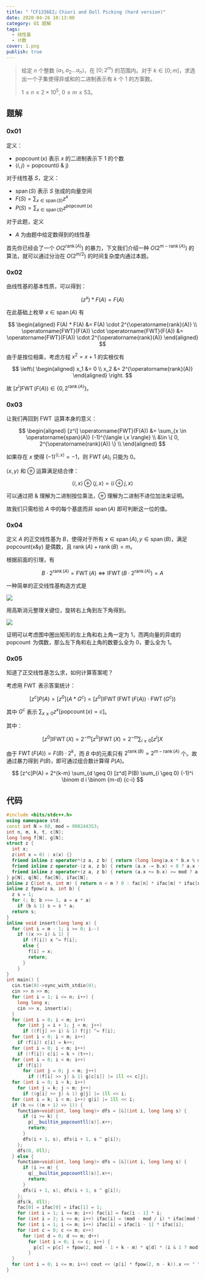```yaml
---
title: "「CF1336E2」Chiori and Doll Picking (hard version)"
date: 2020-04-26 10:13:00
category: OI 题解
tags:
  - 线性基
  - 计数
cover: 1.png
publish: true
---
```


> 给定 $n$ 个整数 $\langle a_1, a_2 ... a_n \rangle$，在 $[0; 2^m)$ 的范围内。对于 $k \in [0; m]$，求选出一个子集使得异或和的二进制表示有 $k$ 个 $1$ 的方案数。
> 
> $1 \leq n \leq 2 \times 10^5,\ 0 \leq m \leq 53$。

<!-- more -->

## 题解

### 0x01

定义：

- $\operatorname{popcount}(x)$ 表示 $x$ 的二进制表示下 $1$ 的个数
- $\langle i, j \rangle = \operatorname{popcount(i\ \&\ j)}$

对于线性基 $S$，定义：

- $\operatorname{span}(S)$ 表示 $S$ 张成的向量空间
- $F(S) = \sum_{x \in \operatorname{span}(S)} z^x$
- $P(S) = \sum_{x \in \operatorname{span}(S)} z^{\operatorname{popcount}(x)}$

对于此题，定义

- $A$ 为由题中给定数得到的线性基

首先你已经会了一个 $O(2^{\operatorname{rank}(A)})$ 的暴力，下文我们介绍一种 $O(2^{m-\operatorname{rank}(A)})$ 的算法，就可以通过分治在 $O(2^{m/2})$ 的时间复杂度内通过本题。

### 0x02

由线性基的基本性质，可以得到：

$$
(z^x) * F(A) = F(A)
$$

在此基础上枚举 $x \in \operatorname{span}(A)$ 有

$$
\begin{aligned}
	F(A) * F(A) &= F(A) \cdot 2^{\operatorname{rank}(A)} \\
	\operatorname{FWT}(F(A)) \cdot \operatorname{FWT}(F(A)) &= \operatorname{FWT}(F(A)) \cdot 2^{\operatorname{rank}(A)}
\end{aligned}
$$

由于是按位相乘，考虑方程 $x^2=x+1$ 的实根仅有

$$
\left\{ \begin{aligned} x_1 &= 0 \\ x_2 &= 2^{\operatorname{rank}(A)} \end{aligned} \right.
$$

故 $[z^i] \operatorname{FWT}(F(A))  \in \{0, 2^{\operatorname{rank}(A)}\}$。

### 0x03

让我们再回到 $\operatorname{FWT}$ 运算本身的意义：

$$
\begin{aligned}
[z^i] \operatorname{FWT}(F(A))
&= \sum_{x \in \operatorname{span}(A)} (-1)^{\langle i,x \rangle} \\
&\in \{ 0, 2^{\operatorname{rank}(A)} \} \\
\end{aligned}
$$

如果存在 $x$ 使得 $(-1)^{\langle i,x \rangle} = -1$，则 $\operatorname{FWT}(A)_i$ 只能为 $0$。

$\langle x,y \rangle$ 和 $\oplus$ 运算满足结合律：

$$
\langle i,x \rangle \oplus \langle j,x \rangle = \langle i \oplus j, x \rangle
$$

可以通过把 $\&$ 理解为二进制按位乘法，$\oplus$ 理解为二进制不进位加法来证明。

故我们只需检验 $A$ 中的每个基底而非 $\operatorname{span}(A)$ 即可判断这一位的值。

### 0x04

定义 $A$ 的正交线性基为 $B$，使得对于所有 $x \in \operatorname{span}(A), y \in \operatorname{span}(B)$，满足 $\operatorname{popcount(x \& y)}$ 是偶数，且 $\operatorname{rank}(A) + \operatorname{rank}(B) = m$。

根据前面的引理，有

$$
B \cdot 2^{\operatorname{rank}(A)} = \operatorname{FWT} (A) \Leftrightarrow \operatorname{IFWT}(B \cdot 2^{\operatorname{rank}(A)}) = A
$$

一种简单的正交线性基构造方式是

<img src="https://i.loli.net/2020/04/26/wKc3le9s8vBzQYr.png" style="margin: auto;" />

用高斯消元整理关键位，旋转右上角到左下角得到。

<img src="https://i.loli.net/2020/04/26/QckSaT4BjewVXNE.png" style="margin: auto;" />

证明可以考虑图中圈出矩形的左上角和右上角一定为 $1$，而两向量的异或的 $\operatorname{popcount}$ 为偶数，那么左下角和右上角的数要么全为 $0$，要么全为 $1$。

### 0x05

知道了正交线性基怎么求，如何计算答案呢？

考虑用 $\operatorname{FWT}$ 表示答案统计：

$$
[z^c]P(A) = [z^0] (A * G^c) = [z^0] \operatorname{IFWT}(\operatorname{FWT}(F(A)) \cdot \operatorname{FWT}(G^c))
$$

其中 $G^c$ 表示 $\sum_{x \geq 0} z^x [\operatorname{popcount}(x)=c]$。

其中：

$$
[z^0] \operatorname{IFWT}(X) = 2^{-m} [z^0] \operatorname{FWT}(X) = 2^{-m} \sum_{i \geq 0} [z^i] X
$$

由于 $\operatorname{FWT}(F(A)) = F(B) \cdot 2^k$，而 $B$ 中的元素只有 $2^{\operatorname{rank}(B)} = 2^{m - \operatorname{rank}(A)}$ 个。故通过暴力得到 $P(B)$，即可通过组合数计算得 $P(A)$。

$$
[z^c]P(A) = 2^{k-m} \sum_{d \geq 0} [z^d] P(B) \sum_{i \geq 0} (-1)^i \binom d i \binom {m-d} {c-i}
$$

## 代码

```cpp
#include <bits/stdc++.h>
using namespace std;
const int N = 60, mod = 998244353;
int n, m, k, t, c[N];
long long f[N], g[N];
struct z {
  int x;
  z(int x = 0) : x(x) {}
  friend inline z operator*(z a, z b) { return (long long)a.x * b.x % mod; }
  friend inline z operator-(z a, z b) { return (a.x -= b.x) < 0 ? a.x + mod : a.x; }
  friend inline z operator+(z a, z b) { return (a.x += b.x) >= mod ? a.x - mod : a.x; }
} p[N], q[N], fac[N], ifac[N];
inline z C(int n, int m) { return n < m ? 0 : fac[n] * ifac[m] * ifac[n - m]; }
inline z fpow(z a, int b) {
  z s = 1;
  for (; b; b >>= 1, a = a * a)
    if (b & 1) s = s * a;
  return s;
}
inline void insert(long long x) {
  for (int i = m - 1; i >= 0; i--)
    if ((x >> i) & 1) {
      if (f[i]) x ^= f[i];
      else {
        f[i] = x;
        return;
      }
    }
}
int main() {
  cin.tie(0)->sync_with_stdio(0);
  cin >> n >> m;
  for (int i = 1; i <= n; i++) {
    long long x;
    cin >> x, insert(x);
  }
  for (int i = 0; i < m; i++)
    for (int j = i + 1; j < m; j++)
      if ((f[j] >> i) & 1) f[j] ^= f[i];
  for (int i = 0; i < m; i++)
    if (f[i]) c[i] = k++;
  for (int i = 0; i < m; i++)
    if (!f[i]) c[i] = k + (t++);
  for (int i = 0; i < m; i++)
    if (f[i])
      for (int j = 0; j < m; j++)
        if ((f[i] >> j) & 1) g[c[i]] |= 1ll << c[j];
  for (int i = 0; i < k; i++)
    for (int j = k; j < m; j++)
      if ((g[i] >> j) & 1) g[j] |= 1ll << i;
  for (int i = k; i < m; i++) g[i] |= 1ll << i;
  if (k <= ((m + 1) >> 1)) {
    function<void(int, long long)> dfs = [&](int i, long long s) {
      if (i >= k) {
        p[__builtin_popcountll(s)].x++;
        return;
      }
      dfs(i + 1, s), dfs(i + 1, s ^ g[i]);
    };
    dfs(0, 0ll);
  } else {
    function<void(int, long long)> dfs = [&](int i, long long s) {
      if (i >= m) {
        q[__builtin_popcountll(s)].x++;
        return;
      }
      dfs(i + 1, s), dfs(i + 1, s ^ g[i]);
    };
    dfs(k, 0ll);
    fac[0] = ifac[0] = ifac[1] = 1;
    for (int i = 1; i <= m; i++) fac[i] = fac[i - 1] * i;
    for (int i = 2; i <= m; i++) ifac[i] = (mod - mod / i) * ifac[mod % i];
    for (int i = 1; i <= m; i++) ifac[i] = ifac[i - 1] * ifac[i];
    for (int c = 0; c <= m; c++)
      for (int d = 0; d <= m; d++)
        for (int i = 0; i <= c; i++) {
          p[c] = p[c] + fpow(2, mod - 1 + k - m) * q[d] * (i & 1 ? mod - 1 : 1) * C(d, i) * C(m - d, c - i);
        }
  }
  for (int i = 0; i <= m; i++) cout << (p[i] * fpow(2, n - k)).x << " \n"[i == m];
}
```